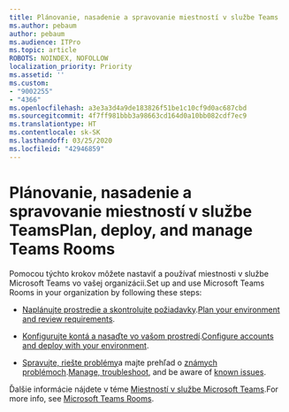 ```yaml
---
title: Plánovanie, nasadenie a spravovanie miestností v službe Teams
ms.author: pebaum
author: pebaum
ms.audience: ITPro
ms.topic: article
ROBOTS: NOINDEX, NOFOLLOW
localization_priority: Priority
ms.assetid: ''
ms.custom:
- "9002255"
- "4366"
ms.openlocfilehash: a3e3a3d4a9de183826f51be1c10cf9d0ac687cbd
ms.sourcegitcommit: 4f7ff981bbb3a98663cd164d0a10bb082cdf7ec9
ms.translationtype: HT
ms.contentlocale: sk-SK
ms.lasthandoff: 03/25/2020
ms.locfileid: "42946859"
---
```

# <a name="plan-deploy-and-manage-teams-rooms"></a><span data-ttu-id="17aa8-102">Plánovanie, nasadenie a spravovanie miestností v službe Teams</span><span class="sxs-lookup"><span data-stu-id="17aa8-102">Plan, deploy, and manage Teams Rooms</span></span>

<span data-ttu-id="17aa8-103">Pomocou týchto krokov môžete nastaviť a používať miestnosti v službe Microsoft Teams vo vašej organizácii.</span><span class="sxs-lookup"><span data-stu-id="17aa8-103">Set up and use Microsoft Teams Rooms in your organization by following these steps:</span></span> 

- <span data-ttu-id="17aa8-104">[Naplánujte prostredie a skontrolujte požiadavky](https://docs.microsoft.com/microsoftteams/rooms/rooms-plan).</span><span class="sxs-lookup"><span data-stu-id="17aa8-104">[Plan your environment and review requirements](https://docs.microsoft.com/microsoftteams/rooms/rooms-plan).</span></span>

- <span data-ttu-id="17aa8-105">[Konfigurujte kontá a nasaďte vo vašom prostredí](https://docs.microsoft.com/microsoftteams/rooms/rooms-deploy).</span><span class="sxs-lookup"><span data-stu-id="17aa8-105">[Configure accounts and deploy with your environment](https://docs.microsoft.com/microsoftteams/rooms/rooms-deploy).</span></span>

- <span data-ttu-id="17aa8-106">[Spravujte, riešte problémy](https://docs.microsoft.com/microsoftteams/rooms/rooms-manage#troubleshooting)a majte prehľad o [známych problémoch](https://docs.microsoft.com/microsoftteams/rooms/known-issues).</span><span class="sxs-lookup"><span data-stu-id="17aa8-106">[Manage, troubleshoot](https://docs.microsoft.com/microsoftteams/rooms/rooms-manage#troubleshooting), and be aware of [known issues](https://docs.microsoft.com/microsoftteams/rooms/known-issues).</span></span> 

<span data-ttu-id="17aa8-107">Ďalšie informácie nájdete v téme [Miestností v službe Microsoft Teams](https://docs.microsoft.com/microsoftteams/rooms/).</span><span class="sxs-lookup"><span data-stu-id="17aa8-107">For more info, see [Microsoft Teams Rooms](https://docs.microsoft.com/microsoftteams/rooms/).</span></span>
